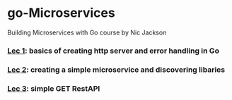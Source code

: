 # go-Microservices
Building Microservices with Go course by Nic Jackson

### [Lec 1](https://github.com/BizAhmad/go-Microservices/commit/44c35efc9aee77e7aa70ca9616211e5be57cf5a4): basics of creating http server and error handling in Go

### [Lec 2](https://github.com/BizAhmad/go-Microservices/tree/lec2): creating a simple microservice and discovering libaries


### [Lec 3](https://github.com/BizAhmad/go-Microservices/tree/lec3): simple GET RestAPI
